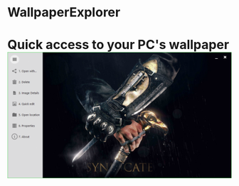 # WallpaperExplorer
Quick access to your PC's wallpaper
![wallpaper](https://github.com/Hercules2404/WallpaperExplorer/blob/master/Preview.PNG)
=======
